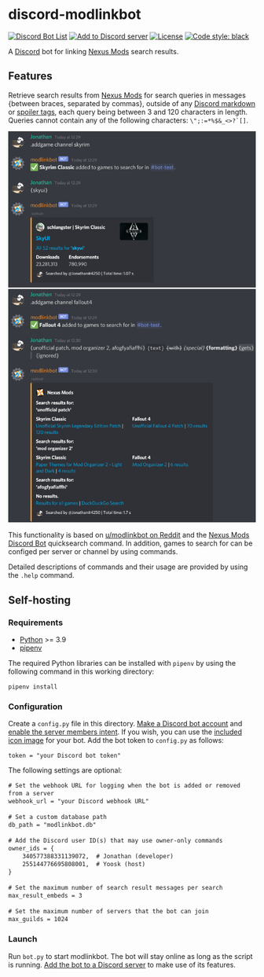 # discord-modlinkbot
[![Discord Bot List](https://top.gg/api/widget/status/665861255051083806.svg)](https://top.gg/bot/665861255051083806)
[![Add to Discord server](https://img.shields.io/static/v1?style=flat&logo=discord&logoColor=FFF&label=&message=add%20to%20server&color=7289DA)](https://discordapp.com/oauth2/authorize?client_id=665861255051083806&permissions=19649&scope=bot)
[![License](https://img.shields.io/github/license/JonathanFeenstra/discord-modlinkbot)](https://github.com/JonathanFeenstra/discord-modlinkbot/blob/master/LICENSE)
[![Code style: black](https://img.shields.io/badge/code%20style-black-000000.svg)](https://github.com/psf/black)

A [Discord](https://discord.com/) bot for linking [Nexus Mods](https://www.nexusmods.com/) search results.

## Features
Retrieve search results from [Nexus Mods](https://www.nexusmods.com/) for search queries in messages {between braces, separated by commas}, outside of any [Discord markdown](https://support.discord.com/hc/en-us/articles/210298617) or [spoiler tags](https://support.discord.com/hc/en-us/articles/360022320632), each query being between 3 and 120 characters in length. Queries cannot contain any of the following characters: ```\";:=*%$&_<>?`[]```.

![example1](img/example1.png)
![example2](img/example2.png)

This functionality is based on [u/modlinkbot on Reddit](https://www.reddit.com/r/modlinkbotsub/comments/dlp7d1/bot_operation_and_information/) and the [Nexus Mods Discord Bot](https://github.com/Nexus-Mods/discord-bot/) quicksearch command. In addition, games to search for can be configed per server or channel by using commands.

Detailed descriptions of commands and their usage are provided by using the `.help` command.
## Self-hosting
### Requirements
- [Python](https://www.python.org/downloads/) >= 3.9
- [pipenv](https://pipenv.pypa.io/en/stable/install/#installing-pipenv)

The required Python libraries can be installed with `pipenv` by using the following command in this working directory:
```
pipenv install
```
### Configuration
Create a `config.py` file in this directory. [Make a Discord bot account](https://discordpy.readthedocs.io/en/latest/discord.html) and [enable the server members intent](https://discordpy.readthedocs.io/en/latest/intents.html#privileged-intents). If you wish, you can use the [included icon image](https://raw.githubusercontent.com/JonathanFeenstra/discord-modlinkbot/master/img/icon.png) for your bot. Add the bot token to `config.py` as follows:
```python3
token = "your Discord bot token"
```
The following settings are optional:
```python3
# Set the webhook URL for logging when the bot is added or removed from a server
webhook_url = "your Discord webhook URL"

# Set a custom database path
db_path = "modlinkbot.db"

# Add the Discord user ID(s) that may use owner-only commands
owner_ids = {
    340577388331139072,  # Jonathan (developer)
    255144776695808001,  # Yoosk (host)
}

# Set the maximum number of search result messages per search
max_result_embeds = 3

# Set the maximum number of servers that the bot can join
max_guilds = 1024
```
### Launch
Run `bot.py` to start modlinkbot. The bot will stay online as long as the script is running. [Add the bot to a Discord server](https://discordpy.readthedocs.io/en/latest/discord.html#inviting-your-bot) to make use of its features.
